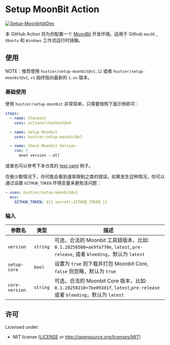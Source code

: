 # Setup MoonBit Action

[![Setup-Moonbit@Dev](https://github.com/hustcer/setup-moonbit/actions/workflows/basic.yml/badge.svg)](https://github.com/hustcer/setup-moonbit/actions/workflows/basic.yml)

本 GitHub Action 将为你配置一个 [MoonBit](https://www.moonbitlang.com/) 开发环境。适用于 Github `macOS` , `Ubuntu` 和 `Windows` 工作流运行时镜像。

## 使用

NOTE：推荐使用  `hustcer/setup-moonbit@v1.12` 或者 `hustcer/setup-moonbit@v1`, `v1` 始终指向最新的 `1.xx` 版本。

### 基础使用

使用 `hustcer/setup-moonbit` 非常简单，只需要按照下面示例即可：

```yaml
steps:
  - name: Checkout
    uses: actions/checkout@v4

  - name: Setup Moonbit
    uses: hustcer/setup-moonbit@v1

  - name: Check Moonbit Version
    run: |
      moon version --all
```

或者也可以参考下本仓库的 [test.yaml](https://github.com/hustcer/setup-moonbit/blob/main/.github/workflows/test.yml) 例子。

在极少数情况下，你可能会看到速率限制之类的错误。如果发生这种情况，你可以通过设置 `GITHUB_TOKEN` 环境变量来避免该问题：

```yaml
- uses: hustcer/setup-moonbit@v1
  env:
    GITHUB_TOKEN: ${{ secrets.GITHUB_TOKEN }}
```

### 输入

| 参数名       | 类型     | 描述                                                                                                                  |
| ------------ | -------- | --------------------------------------------------------------------------------------------------------------------- |
| `version`    | `string` | 可选，合法的 Moonbit 工具链版本，比如: `0.1.20250508+ae9fa770e`, `latest`, `pre-release`, 或者 `bleeding`，默认为 `latest` |
| `setup-core` | `bool`   | 设置为 `true` 则下载并打包 Moonbit Core, `false` 则忽略，默认为 `true`                                                |
| `core-version` | `string` | 可选，合法的 Moonbit Core 版本，比如: `0.1.20250210+7be093d1f`, `latest`,`pre-release` 或者 `bleeding`，默认为 `latest` |

## 许可

Licensed under:

- MIT license ([LICENSE](LICENSE) or http://opensource.org/licenses/MIT)
